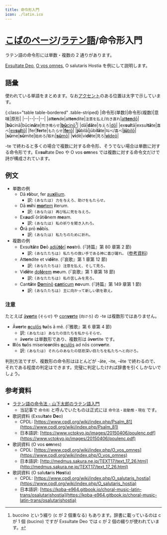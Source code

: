 ```yaml
---
title: 命令形入門
icon: ./latin.ico
---
```


# [こばのページ](../index.html)/[ラテン語](index.html)/命令形入門

ラテン語の命令形には単数・複数の 2 通りがあります。

[Exsultate Deo](https://www.vctokyo.jp/images/20150406/poulenc.pdf), [O vos omnes](http://medmus.sakura.ne.jp/TEXT17/text_17_26.html), O salutaris Hostia を例にして説明します。

## 語彙
使われている単語をまとめます。なお[アクセント](https://aeneis.jp/?p=3325)のある位置は太字で示しています。

{:class="table table-bordered" .table-striped}
|命令形(単数)|命令形(複数)|意味|原形|
|--|--|--|--|
|at**ten**de|at**ten**dite|`注意を払え`/`向き直れ`|[at**ten**dō](https://www.online-latin-dictionary.com/latin-english-dictionary.php?parola=attendo)|
|**bū**cinā|būci**nā**te|`吹き鳴らせ`|[**bū**cinō](https://www.online-latin-dictionary.com/latin-english-dictionary.php?parola=bucino)[^1]|
|dā|**dā**te|`与えろ`|[dō](https://www.online-latin-dictionary.com/latin-english-dictionary.php?parola=do)|
|ex**sul**tā|exsul**tā**te|`喜べ`|[ex**sul**tō](https://www.online-latin-dictionary.com/latin-english-dictionary.php?parola=exsulto)|
|fer|**fer**te|`もたらせ`|[**fe**rō](https://www.online-latin-dictionary.com/latin-english-dictionary.php?parola=fero)|
|**jū**bilā|jūbi**lā**te|`叫べ`/`喜べ`|[**jū**bilō](https://www.online-latin-dictionary.com/latin-english-dictionary.php?parola=iubilo)|
|**sū**me|**sū**mite|`始めろ`/`取れ`|[**sū**mō](https://www.online-latin-dictionary.com/latin-english-dictionary.php?parola=sumo)|
|**vi**dē|vi**dē**te|`見ろ`|[**vi**deō](https://www.online-latin-dictionary.com/latin-english-dictionary.php?parola=video)|

-te で終わると多くの場合で複数に対する命令形、そうでない場合は単数に対する命令形です。Ex**sul**tate Deo や O vos **om**nes では複数に対する命令文だけで詩が構成されています。

## 例文
- 単数の例
  - Dā **rō**bur, fer [au**xi**lium](imperative-intro/noun-auxilium).
    - 訳: `(あなたは) 力を与えろ、助けをもたらせ。`
  - Dā **mi**hi [**mor**tem](common/noun-mors) **i**terum.
    - 訳: `(あなたは) 再び私に死を与えろ。`
  - Ex**au**dī ōrāti**ō**nem **me**am.
    - 訳: `(あなたは) 私の祈りを聞き入れろ。`
  - **Ō**rā prō **nō**bīs.
    - 訳: `(あなたは) 私たちのために祈れ。`
- 複数の例
  - Exsul**tā**te **De**ō [adjū**tō**rī](common/noun-adjutor) **nos**trō. (『詩篇』第 80 章第 2 節)
    - 訳: `(あなたたちは) 私たちの救い手である神に喜び躍れ。` ([参考資料](https://note.com/efi/n/nb657b4522e50))
  - At**ten**dite et vi**dē**te. (『哀歌』第 1 章第 12 節)
    - 訳: `(あなたたちは) 注意を払え、そして見ろ。`
  - Vi**dē**te [do**lō**rem](common/noun-dolor) **me**um. (『哀歌』第 1 章第 18 節)
    - 訳: `(あなたたちは) 私の苦しみを見ろ。`
  - Can**tā**te [**Do**minō](imperative-intro/noun-dominus) [**can**ticum](common/noun-canticum) **no**vum. (『詩篇』第 149 章第 1 節)
    - 訳: `(あなたたちは) 主に向かって新しい歌を歌え。`

### 注意
たとえば [ā**ver**te](https://www.online-latin-dictionary.com/latin-english-dictionary.php?parola=Averto) (`そらせ`) や [con**ver**te](https://www.online-latin-dictionary.com/latin-english-dictionary.php?parola=converto) (`向けろ`) の -te は複数形ではありません。
- Ā**ver**te [**o**culōs](imperative-intro/noun-oculus) **tu**ōs ā mē. (『雅歌』第 6 章第 4 節)
  - 訳: `(あなたは) あなたの目たちを私からそらせ。`
  - ā**ver**te は単数形であり、複数形は ā**ver**tite です。
- **Il**lōs **tu**ōs miseri**cor**dēs [**o**culōs](imperative-intro/noun-oculus) ad nōs con**ver**te.
  - 訳: `(あなたは) それらのあなたの慈悲深い目たちを私たちへと向けろ。`

判別方法ですが、複数形の命令形はほとんどが -āte, -ite, -ēte で終わるので、それである程度の判定はできます。完璧に判定したければ辞書を引くしかないでしょう。

[^1]: buccino という綴り (c が 2 個重なる) もあります。辞書に載っているのは c が 1 個 (bucino) ですが Exsultate Deo では c が 2 個の綴りが使われています。

## 参考資料
- [ラテン語の命令法 - 山下太郎のラテン語入門](https://aeneis.jp/?p=8214)
  - 当記事で `命令形` と呼んでいたものは正式には `命令法・能動態・現在` です。
- 歌詞資料 (Exsul**ta**te **De**o)
  - CPDL: [https://www.cpdl.org/wiki/index.php/Psalm_81](https://www.cpdl.org/wiki/index.php/Psalm_81)
  - 日本語訳: [https://www.vctokyo.jp/images/20150406/poulenc.pdf](https://www.vctokyo.jp/images/20150406/poulenc.pdf)
- 歌詞資料 (O vos **om**nes)
  - CPDL: [https://www.cpdl.org/wiki/index.php/O_vos_omnes](https://www.cpdl.org/wiki/index.php/O_vos_omnes)
  - 日本語訳: [http://medmus.sakura.ne.jp/TEXT17/text_17_26.html](http://medmus.sakura.ne.jp/TEXT17/text_17_26.html)
- 歌詞資料 (O salu**ta**ris **Hos**tia)
  - CPDL: [https://www.cpdl.org/wiki/index.php/O_salutaris_hostia](https://www.cpdl.org/wiki/index.php/O_salutaris_hostia)
  - 日本語訳: [https://koba-e964.gitbook.io/choral-music-latin-trans/osalutarishostia](https://koba-e964.gitbook.io/choral-music-latin-trans/osalutarishostia)
